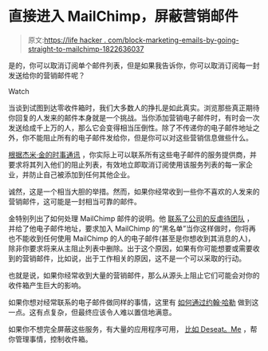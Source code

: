 # 直接进入 MailChimp，屏蔽营销邮件

> 原文:[https://life hacker . com/block-marketing-emails-by-going-straight-to-mailchimp-1822636037](https://lifehacker.com/block-marketing-emails-by-going-straight-to-mailchimp-1822636037)

是的，你可以取消订阅单个邮件列表，但是如果我告诉你，你可以取消订阅每一封发送给你的营销邮件呢？

Watch

当谈到试图到达零收件箱时，我们大多数人的挣扎是如此真实。浏览那些真正期待你回复的人发来的邮件本身就是一个挑战。当你添加营销电子邮件时，有时会一次发送给成千上万的人，那么它会变得相当压倒性。除了不传递你的电子邮件地址之外，你不能阻止所有的电子邮件发给你，但是你可以对这些营销信息做些什么。

[根据杰米·金的时事通讯](http://jamieking.co.uk/blog/email-marketing/unsubscribe-from-all-global-mailchimp-lists.html) ，你实际上可以联系所有这些电子邮件的服务提供商，并要求将其列入他们的阻止列表，有效地立即取消订阅使用该服务列表的每一家企业，并防止自己被添加到任何其他企业。

诚然，这是一个相当大胆的举措。然而，如果你经常收到一些你不喜欢的人发来的营销邮件，这可能是一封相当可靠的邮件。

金特别列出了如何处理 MailChimp 邮件的说明。他 [联系了公司的反虐待团队](https://mailchimp.com/contact/abuse/) ，并给了他电子邮件地址，要求加入 MailChimp 的“黑名单”当你这样做时，你将再也不能收到任何使用 MailChimp 的人的电子邮件(甚至是你想收到其消息的人)，除非你要求将来从主阻止列表中删除。出于这个原因，如果有你可能想要或需要收到的营销邮件，比如说，出于工作相关的原因，这不是一个可以采取的行动。

也就是说，如果你经常收到大量的营销邮件，那么从源头上阻止它们可能会对你的收件箱产生巨大的影响。

如果你想对经常联系的电子邮件做同样的事情，这里有 [如何通过约翰·哈勒](http://johnhaller.com/useful-stuff/block-constant-contact) 做到这一点。这有点复杂，但最终应该令人难以置信地满意。

如果你不想完全屏蔽这些服务，有大量的应用程序可用， [比如 Deseat。Me](https://lifehacker.com/manage-and-unsubscribe-from-all-your-online-accounts-wi-1797025817) ，帮你管理事情，控制收件箱。